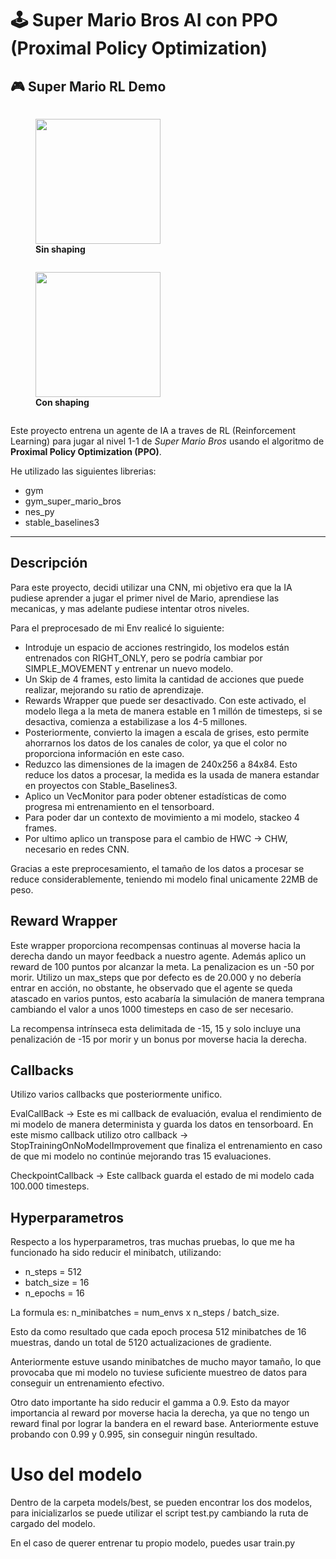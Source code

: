 # 🕹️ Super Mario Bros AI con PPO (Proximal Policy Optimization)


## 🎮 Super Mario RL Demo

<p align="left">
  <figure style="display:inline-block; margin-right:10px;">
    <img src="videos/demo_no_reward.gif" width="200">
    <figcaption><b>Sin shaping</b></figcaption>
  </figure>
  <figure style="display:inline-block;">
    <img src="videos/Reward_shape.gif" width="200">
    <figcaption><b>Con shaping</b></figcaption>
  </figure>
</p>

Este proyecto entrena un agente de IA a traves de RL (Reinforcement Learning) para jugar al nivel 1-1 de *Super Mario Bros* usando el algoritmo de **Proximal Policy Optimization (PPO)**.

He utilizado las siguientes librerias:
  - gym
  - gym_super_mario_bros
  - nes_py
  - stable_baselines3

---

## Descripción

Para este proyecto, decidi utilizar una CNN, mi objetivo era que la IA pudiese aprender a jugar el primer nivel de Mario, aprendiese las mecanicas, y mas adelante pudiese intentar otros niveles.

Para el preprocesado de mi Env realicé lo siguiente:
  - Introduje un espacio de acciones restringido, los modelos están entrenados con RIGHT_ONLY, pero se podría cambiar por SIMPLE_MOVEMENT y entrenar un nuevo modelo.
  - Un Skip de 4 frames, esto limita la cantidad de acciones que puede realizar, mejorando su ratio de aprendizaje.
  - Rewards Wrapper que puede ser desactivado. Con este activado, el modelo llega a la meta de manera estable en 1 millón de timesteps, si se desactiva, comienza a estabilizase a los 4-5 millones.
  - Posteriormente, convierto la imagen a escala de grises, esto permite ahorrarnos los datos de los canales de color, ya que el color no proporciona información en este caso.
  - Reduzco las dimensiones de la imagen de 240x256 a 84x84. Esto reduce los datos a procesar, la medida es la usada de manera estandar en proyectos con Stable_Baselines3.
  - Aplico un VecMonitor para poder obtener estadísticas de como progresa mi entrenamiento en el tensorboard.
  - Para poder dar un contexto de movimiento a mi modelo, stackeo 4 frames.
  - Por ultimo aplico un transpose para el cambio de HWC -> CHW, necesario en redes CNN.


Gracias a este preprocesamiento, el tamaño de los datos a procesar se reduce considerablemente, teniendo mi modelo final unicamente 22MB de peso.

## Reward Wrapper

Este wrapper proporciona recompensas continuas al moverse hacia la derecha dando un mayor feedback a nuestro agente. Además aplico un reward de 100 puntos por alcanzar la meta.
La penalizacion es un -50 por morir.
Utilizo un max_steps que por defecto es de 20.000 y no debería entrar en acción, no obstante, he observado que el agente se queda atascado en varios puntos, esto acabaría la simulación de manera temprana cambiando el valor a unos 1000 timesteps en caso de ser necesario.

La recompensa intrínseca esta delimitada de -15, 15 y solo incluye una penalización de -15 por morir y un bonus por moverse hacia la derecha.

## Callbacks

Utilizo varios callbacks que posteriormente unifico.

EvalCallBack -> Este es mi callback de evaluación, evalua el rendimiento de mi modelo de manera determinista y guarda los datos en tensorboard. En este mismo callback
utilizo otro callback -> StopTrainingOnNoModelImprovement que finaliza el entrenamiento en caso de que mi modelo no continúe mejorando tras 15 evaluaciones.

CheckpointCallback -> Este callback guarda el estado de mi modelo cada 100.000 timesteps.


## Hyperparametros

Respecto a los hyperparametros, tras muchas pruebas, lo que me ha funcionado ha sido reducir el minibatch, utilizando:
  - n_steps = 512
  - batch_size = 16
  - n_epochs = 16

La formula es: n_minibatches = num_envs x n_steps / batch_size.

Esto da como resultado que cada epoch procesa 512 minibatches de  16 muestras, dando un total de 5120 actualizaciones de gradiente.

Anteriormente estuve usando minibatches de mucho mayor tamaño, lo que provocaba que mi modelo no tuviese suficiente muestreo de datos para conseguir un entrenamiento efectivo.

Otro dato importante ha sido reducir el gamma a 0.9. Esto da mayor importancia al reward por moverse hacia la derecha, ya que no tengo un reward final por lograr la bandera en el reward base.
Anteriormente estuve probando con 0.99 y 0.995, sin conseguir ningún resultado.



# Uso del modelo
Dentro de la carpeta models/best, se pueden encontrar los dos modelos, para inicializarlos se puede utilizar el script test.py cambiando la ruta de cargado del modelo.

En el caso de querer entrenar tu propio modelo, puedes usar train.py
